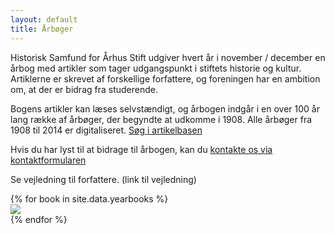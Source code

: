 ```yaml
---
layout: default
title: Årbøger
---
```


<div class="yearbook-intro">
    <div>
        <p>Historisk Samfund for Århus Stift udgiver hvert år i november / december en årbog med artikler som tager udgangspunkt i stiftets historie og kultur. Artiklerne er skrevet af forskellige forfattere, og foreningen har en ambition om, at der er bidrag fra studerende.</p>
        <p>Bogens artikler kan læses selvstændigt, og årbogen indgår i en over 100 år lang række af årbøger, der begyndte at udkomme i 1908. Alle årbøger fra 1908 til 2014 er digitaliseret. <a href="{{ 'artikler' | relative_url }}">Søg i artikelbasen</a></p>
    </div>
    <div>
        <p>Hvis du har lyst til at bidrage til årbogen, kan du <a href="{{ 'kontakt' | relative_url }}">kontakte os via kontaktformularen</a></p>
        <p>Se vejledning til forfattere. (link til vejledning)</p>
    </div>
</div>

<div class="yearbook-list">
    {% for book in site.data.yearbooks %}
    <div>
        <a href="{{ book.url | relative_url }}">
            <img src="{{ book.image_front_url | relative_url }}" />
        </a>
    </div>
    {% endfor %}
</div>
